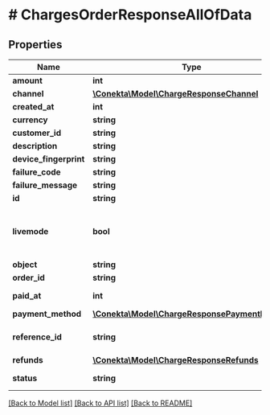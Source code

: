 # # ChargesOrderResponseAllOfData

## Properties

Name | Type | Description | Notes
------------ | ------------- | ------------- | -------------
**amount** | **int** |  |
**channel** | [**\Conekta\Model\ChargeResponseChannel**](ChargeResponseChannel.md) |  | [optional]
**created_at** | **int** |  |
**currency** | **string** |  |
**customer_id** | **string** |  | [optional]
**description** | **string** |  | [optional]
**device_fingerprint** | **string** |  | [optional]
**failure_code** | **string** |  | [optional]
**failure_message** | **string** |  | [optional]
**id** | **string** | Charge ID |
**livemode** | **bool** | Whether the charge was made in live mode or not |
**object** | **string** |  |
**order_id** | **string** | Order ID |
**paid_at** | **int** | Payment date | [optional]
**payment_method** | [**\Conekta\Model\ChargeResponsePaymentMethod**](ChargeResponsePaymentMethod.md) |  | [optional]
**reference_id** | **string** | Reference ID of the charge | [optional]
**refunds** | [**\Conekta\Model\ChargeResponseRefunds**](ChargeResponseRefunds.md) |  | [optional]
**status** | **string** | Charge status |

[[Back to Model list]](../../README.md#models) [[Back to API list]](../../README.md#endpoints) [[Back to README]](../../README.md)
